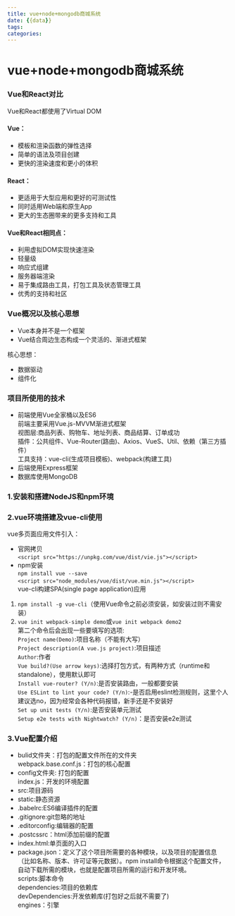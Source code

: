```yaml
---
title: vue+node+mongodb商城系统
date: {{data}}
tags:
categories:
---
```

# vue+node+mongodb商城系统
### Vue和React对比
Vue和React都使用了Virtual DOM
#### Vue：
- 模板和渲染函数的弹性选择
- 简单的语法及项目创建
- 更快的渲染速度和更小的体积

#### React：
- 更适用于大型应用和更好的可测试性
- 同时适用Web端和原生App
- 更大的生态圈带来的更多支持和工具

#### Vue和React相同点：
- 利用虚拟DOM实现快速渲染
- 轻量级
- 响应式组建
- 服务器端渲染
- 易于集成路由工具，打包工具及状态管理工具
- 优秀的支持和社区

### Vue概况以及核心思想
- Vue本身并不是一个框架
- Vue结合周边生态构成一个灵活的、渐进式框架</br>

核心思想：</br>
- 数据驱动
- 组件化

### 项目所使用的技术
- 前端使用Vue全家桶以及ES6</br>
前端主要采用Vue.js-MVVM渐进式框架</br>
视图层:商品列表、购物车、地址列表、商品结算、订单成功</br>
插件：公共组件、Vue-Router(路由)、Axios、VueS、Util、依赖（第三方插件）</br>
工具支持：vue-cli(生成项目模板)、webpack(构建工具)</br>
- 后端使用Express框架
- 数据库使用MongoDB

### 1.安装和搭建NodeJS和npm环境
### 2.vue环境搭建及vue-cli使用
vue多页面应用文件引入：</br>
- 官网拷贝</br>
`<script src="https://unpkg.com/vue/dist/vie.js"></script>`<br/>
- npm安装</br>
`npm install vue --save`<br/>
`<script src="node_modules/vue/dist/vue.min.js"></script>`<br/>
vue-cli构建SPA(single page application)应用<br/>
1. `npm install -g vue-cli`（使用Vue命令之前必须安装，如安装过则不需安装）<br/>
2. `vue init webpack-simple demo`或`vue init webpack demo2`<br/>
第二个命令后会出现一些要填写的选项:<br/>
`Project name(Demo)`:项目名称（不能有大写）<br/>
`Project description(A vue.js project)`:项目描述<br/>
`Author`:作者<br/>
`Vue build?(Use arrow keys)`:选择打包方式，有两种方式（runtime和standalone），使用默认即可<br/>
`Install vue-router? (Y/n)`:是否安装路由，一般都要安装<br/>
`Use ESLint to lint your code? (Y/n)`:-是否启用eslint检测规则，这里个人建议选no，因为经常会各种代码报错，新手还是不安装好<br/>
`Set up unit tests (Y/n)`:是否安装单元测试<br/>
`Setup e2e tests with Nightwatch? (Y/n)`：是否安装e2e测试<br/>

### 3.Vue配置介绍
- bulid文件夹：打包的配置文件所在的文件夹<br/>
webpack.base.conf.js：打包的核心配置<br/>
- config文件夹: 打包的配置<br/>
index.js：开发的环境配置<br/>
- src:项目源码<br/>
- static:静态资源<br/>
- .babelrc:ES6编译插件的配置<br/>
- .gitignore:git忽略的地址<br/>
- .editorconfig:编辑器的配置<br/>
- .postcssrc：html添加前缀的配置<br/>
- index.html:单页面的入口<br/>
- package.json：定义了这个项目所需要的各种模块，以及项目的配置信息（比如名称、版本、许可证等元数据）。npm install命令根据这个配置文件，自动下载所需的模块，也就是配置项目所需的运行和开发环境。<br/>
scripts:脚本命令<br/>
dependencies:项目的依赖库<br/>
devDependencies:开发依赖库(打包好之后就不需要了)<br/>
engines：引擎<br/>
